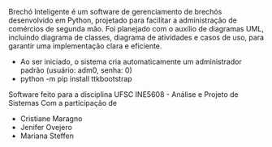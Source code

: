 Brechó Inteligente é um software de gerenciamento de brechós desenvolvido em Python, projetado para facilitar a administração de comércios de segunda mão.
Foi planejado com o auxílio de diagramas UML, incluindo diagrama de classes, diagrama de atividades e casos de uso, para garantir uma implementação clara e eficiente.

- Ao ser iniciado, o sistema cria automaticamente um administrador padrão (usuário: adm0, senha: 0)
- python -m pip install ttkbootstrap

Software feito para a disciplina UFSC INE5608 - Análise e Projeto de Sistemas
Com a participação de
- Cristiane Maragno
- Jenifer Ovejero
- Mariana Steffen
